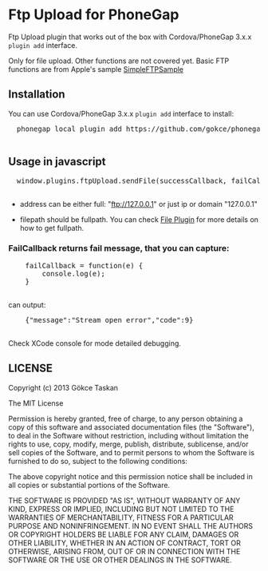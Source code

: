 # Ftp Upload for PhoneGap #

Ftp Upload plugin that works out of the box with Cordova/PhoneGap 3.x.x `plugin add` interface.

Only for file upload. Other functions are not covered yet. Basic FTP functions are from Apple's sample [SimpleFTPSample](https://developer.apple.com/library/IOs/samplecode/SimpleFTPSample/Listings/Read_Me_About_SimpleFTPSample_txt.html#//apple_ref/doc/uid/DTS40009243-Read_Me_About_SimpleFTPSample_txt-DontLinkElementID_16)

## Installation ##

  You can use Cordova/PhoneGap 3.x.x `plugin add` interface to install:
  <pre>
  phonegap local plugin add https://github.com/gokce/phonegap-ios-plugin-ftpupload.git
  </pre>

## Usage in javascript ##

  <pre>
  window.plugins.ftpUpload.sendFile(successCallback, failCallback, "address", "username", "password", "filepath");
  </pre>
  
  * address can be either full: "ftp://127.0.0.1" or just ip or domain "127.0.0.1"
  
  * filepath should be fullpath. You can check [File Plugin](http://docs.phonegap.com/en/3.0.0/cordova_file_file.md.html#File) for more details on how to get fullpath.

### FailCallback returns fail message, that you can capture: ###
  <pre>
    failCallback = function(e) {
        console.log(e);
    }
  </pre>
  can output:
  <pre>
    {"message":"Stream open error","code":9}
  </pre>
  
  Check XCode console for mode detailed debugging.

## LICENSE ##

Copyright (c) 2013 Gökce Taskan

The MIT License

Permission is hereby granted, free of charge, to any person obtaining a copy of this software and associated documentation files (the "Software"), to deal in the Software without restriction, including without limitation the rights to use, copy, modify, merge, publish, distribute, sublicense, and/or sell copies of the Software, and to permit persons to whom the Software is furnished to do so, subject to the following conditions:

The above copyright notice and this permission notice shall be included in all copies or substantial portions of the Software.

THE SOFTWARE IS PROVIDED "AS IS", WITHOUT WARRANTY OF ANY KIND, EXPRESS OR IMPLIED, INCLUDING BUT NOT LIMITED TO THE WARRANTIES OF MERCHANTABILITY, FITNESS FOR A PARTICULAR PURPOSE AND NONINFRINGEMENT. IN NO EVENT SHALL THE AUTHORS OR COPYRIGHT HOLDERS BE LIABLE FOR ANY CLAIM, DAMAGES OR OTHER LIABILITY, WHETHER IN AN ACTION OF CONTRACT, TORT OR OTHERWISE, ARISING FROM, OUT OF OR IN CONNECTION WITH THE SOFTWARE OR THE USE OR OTHER DEALINGS IN THE SOFTWARE.